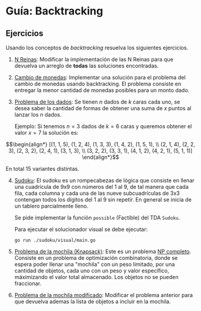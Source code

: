 # Guía:  Backtracking

## Ejercicios

Usando los conceptos de _backtracking_ resuelva los siguientes ejercicios.

1. [N Reinas](./nreinas): Modificar la implementación de las N Reinas para que devuelva un arreglo de **todas** las soluciones encontradas.

2. [Cambio de monedas](./cambio): Implementar una solución para el problema del cambio de monedas usando backtracking. El problema consiste en entregar la menor cantidad de monedas posibles para un monto dado.

3. [Problema de los dados](./dados): Se tienen $n$ dados de $k$ caras cada uno, se desea saber la cantidad de formas de obtener una suma de $x$ puntos al lanzar los $n$ dados.

   Ejemplo: Si tenemos $n=3$ dados de $k=6$ caras y queremos obtener el valor $x=7$ la solución es:

$$\begin{align*}
[(1, 1, 5), (1, 2, 4), (1, 3, 3), (1, 4, 2), (1, 5, 1), \\
(2, 1, 4), (2, 2, 3), (2, 3, 2), (2, 4, 1), (3, 1, 3), \\
(3, 2, 2), (3, 3, 1), (4, 1, 2), (4, 2, 1), (5, 1, 1)]
\end{align*}$$

   En total 15 variantes distintas.

4. [Sudoku](./sudoku): El sudoku es un rompecabezas de lógica que consiste en llenar una cuadrícula de 9x9 con números del 1 al 9, de tal manera que cada fila, cada columna y cada una de las nueve subcuadrículas de 3x3 contengan todos los dígitos del 1 al 9 sin repetir. En general se inicia de un tablero parcialmente lleno.

   Se pide implementar la función `possible` (Factible) del TDA `Sudoku`.

   Para ejecutar el solucionador visual se debe ejecutar:

   ```console
   go run ./sudoku/visual/main.go
   ```

5. [Problema de la mochila (Knapsack)](./mochila/mochila5.go): Este es un problema [NP completo](https://es.wikipedia.org/wiki/NP-completo). Consiste en un problema de optimización combinatoria, donde se espera poder llenar una "mochila" con un peso limitado, por una cantidad de objetos, cada uno con un peso y valor específico, máximizando el valor total almacenado. Los objetos no se pueden fraccionar.

6. [Problema de la mochila modificado](./mochila/mochila6.go): Modificar el problema anterior para que devuelva ademas la lista de objetos a incluir en la mochila.
